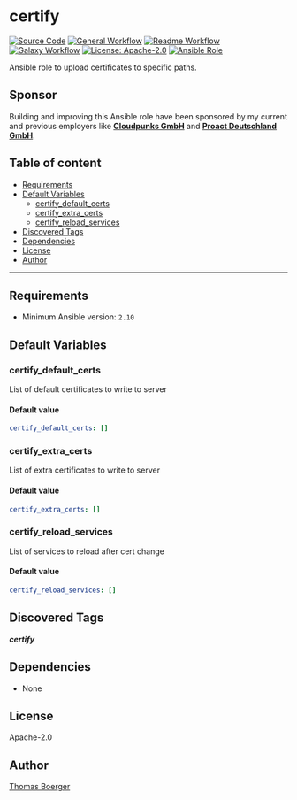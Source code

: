 # certify

[![Source Code](https://img.shields.io/badge/github-source%20code-blue?logo=github&logoColor=white)](https://github.com/rolehippie/certify)
[![General Workflow](https://github.com/rolehippie/certify/actions/workflows/general.yml/badge.svg)](https://github.com/rolehippie/certify/actions/workflows/general.yml)
[![Readme Workflow](https://github.com/rolehippie/certify/actions/workflows/docs.yml/badge.svg)](https://github.com/rolehippie/certify/actions/workflows/docs.yml)
[![Galaxy Workflow](https://github.com/rolehippie/certify/actions/workflows/galaxy.yml/badge.svg)](https://github.com/rolehippie/certify/actions/workflows/galaxy.yml)
[![License: Apache-2.0](https://img.shields.io/github/license/rolehippie/certify)](https://github.com/rolehippie/certify/blob/master/LICENSE)
[![Ansible Role](https://img.shields.io/badge/role-rolehippie.certify-blue)](https://galaxy.ansible.com/rolehippie/certify)

Ansible role to upload certificates to specific paths.

## Sponsor

Building and improving this Ansible role have been sponsored by my current and previous employers like **[Cloudpunks GmbH](https://cloudpunks.de)** and **[Proact Deutschland GmbH](https://www.proact.eu)**.

## Table of content

- [Requirements](#requirements)
- [Default Variables](#default-variables)
  - [certify_default_certs](#certify_default_certs)
  - [certify_extra_certs](#certify_extra_certs)
  - [certify_reload_services](#certify_reload_services)
- [Discovered Tags](#discovered-tags)
- [Dependencies](#dependencies)
- [License](#license)
- [Author](#author)

---

## Requirements

- Minimum Ansible version: `2.10`

## Default Variables

### certify_default_certs

List of default certificates to write to server

#### Default value

```YAML
certify_default_certs: []
```

### certify_extra_certs

List of extra certificates to write to server

#### Default value

```YAML
certify_extra_certs: []
```

### certify_reload_services

List of services to reload after cert change

#### Default value

```YAML
certify_reload_services: []
```

## Discovered Tags

**_certify_**

## Dependencies

- None

## License

Apache-2.0

## Author

[Thomas Boerger](https://github.com/tboerger)
